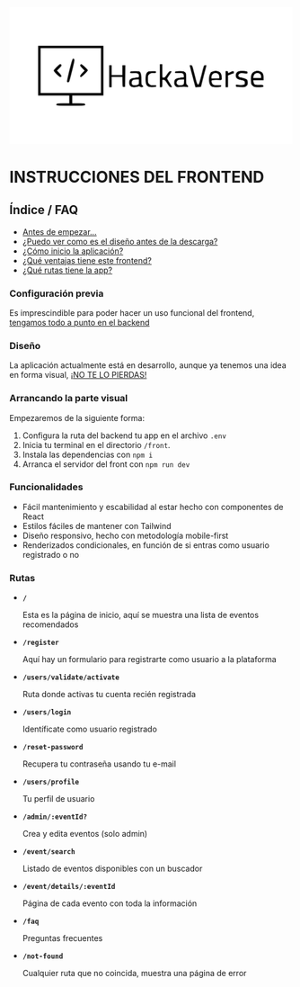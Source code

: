 ![Logo HackAVerse](../back/public/media/logo_hackaverse.svg)

# INSTRUCCIONES DEL FRONTEND

## Índice / FAQ

-   [Antes de empezar...](#configuración-previa)
-   [¿Puedo ver como es el diseño antes de la descarga?](#diseño)
-   [¿Cómo inicio la aplicación?](#arrancando-la-parte-visual)
-   [¿Qué ventajas tiene este frontend?](#funcionalidades)
-   [¿Qué rutas tiene la app?](#rutas)

### Configuración previa

Es imprescindible para poder hacer un uso funcional del frontend, [tengamos todo a punto en el backend](../back/README.md#instrucciones-del-backend)

### Diseño

La aplicación actualmente está en desarrollo, aunque ya tenemos una idea en forma visual, [¡NO TE LO PIERDAS!](../docs/wireframe/)

### Arrancando la parte visual

Empezaremos de la siguiente forma:

1. Configura la ruta del backend tu app en el archivo `.env`
2. Inicia tu terminal en el directorio `/front`.
3. Instala las dependencias con `npm i`
4. Arranca el servidor del front con `npm run dev`

### Funcionalidades

-   Fácil mantenimiento y escabilidad al estar hecho con componentes de React
-   Estilos fáciles de mantener con Tailwind
-   Diseño responsivo, hecho con metodología mobile-first
-   Renderizados condicionales, en función de si entras como usuario registrado o no

### Rutas

-   **`/`**

    Esta es la página de inicio, aquí se muestra una lista de eventos recomendados

-   **`/register`**

    Aquí hay un formulario para registrarte como usuario a la plataforma

-   **`/users/validate/activate`**

    Ruta donde activas tu cuenta recién registrada

-   **`/users/login`**

    Identíficate como usuario registrado

-   **`/reset-password`**

    Recupera tu contraseña usando tu e-mail

-   **`/users/profile`**

    Tu perfil de usuario

-   **`/admin/:eventId?`**

    Crea y edita eventos (solo admin)

-   **`/event/search`**

    Listado de eventos disponibles con un buscador

-   **`/event/details/:eventId`**

    Página de cada evento con toda la información

-   **`/faq`**

    Preguntas frecuentes

-   **`/not-found`**

    Cualquier ruta que no coincida, muestra una página de error

